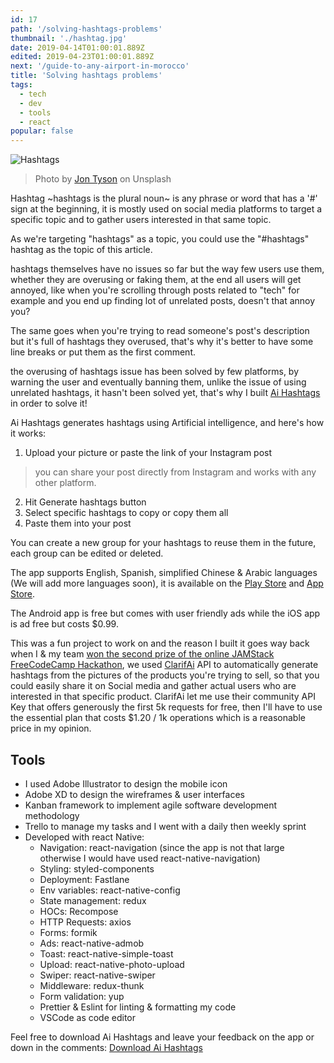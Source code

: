 ```yaml
---
id: 17
path: '/solving-hashtags-problems'
thumbnail: './hashtag.jpg'
date: 2019-04-14T01:00:01.889Z
edited: 2019-04-23T01:00:01.889Z
next: '/guide-to-any-airport-in-morocco'
title: 'Solving hashtags problems'
tags:
  - tech
  - dev
  - tools
  - react
popular: false
---
```


![Hashtags]('./hashtag.jpg')

> Photo by [Jon Tyson](https://unsplash.com/@jontyson) on Unsplash

Hashtag ~hashtags is the plural noun~ is any phrase or word that has a '#' sign at the beginning, it is mostly used on social media platforms to target a specific topic and to gather users interested in that same topic.

As we're targeting "hashtags" as a topic, you could use the "#hashtags" hashtag as the topic of this article.

hashtags themselves have no issues so far but the way few users use them, whether they are overusing or faking them, at the end all users will get annoyed, like when you're scrolling through posts related to "tech" for example and you end up finding lot of unrelated posts, doesn't that annoy you?

The same goes when you're trying to read someone's post's description but it's full of hashtags they overused, that's why it's better to have some line breaks or put them as the first comment.

the overusing of hashtags issue has been solved by few platforms, by warning the user and eventually banning them, unlike the issue of using unrelated hashtags, it hasn't been solved yet, that's why I built [Ai Hashtags](https://ai-hashtags.com/?ref=smakosh.com) in order to solve it!

Ai Hashtags generates hashtags using Artificial intelligence, and here's how it works:

1. Upload your picture or paste the link of your Instagram post
  > you can share your post directly from Instagram and works with any other platform.
2. Hit Generate hashtags button
3. Select specific hashtags to copy or copy them all
4. Paste them into your post

You can create a new group for your hashtags to reuse them in the future, each group can be edited or deleted.

The app supports English, Spanish, simplified Chinese & Arabic languages (We will add more languages soon), it is available on the [Play Store](https://play.google.com/store/apps/details?id=com.aihashtags) and [App Store](https://itunes.apple.com/us/app/ai-hashtags/id1460674572?mt=8).

The Android app is free but comes with user friendly ads while the iOS app is ad free but costs $0.99.

This was a fun project to work on and the reason I built it goes way back when I & my team [won the second prize of the online JAMStack FreeCodeCamp Hackathon](https://medium.freecodecamp.org/winners-from-the-2018-freecodecamp-jamstack-hackathon-at-github-2a39bd1db878), we used [ClarifAi](https://clarifai.com) API to automatically generate hashtags from the pictures of the products you're trying to sell, so that you could easily share it on Social media and gather actual users who are interested in that specific product. ClarifAi let me use their community API Key that offers generously the first 5k requests for free, then I'll have to use the essential plan that costs \$1.20 / 1k operations which is a reasonable price in my opinion.

## Tools

- I used Adobe Illustrator to design the mobile icon
- Adobe XD to design the wireframes & user interfaces
- Kanban framework to implement agile software development methodology
- Trello to manage my tasks and I went with a daily then weekly sprint
- Developed with react Native:
  - Navigation: react-navigation (since the app is not that large otherwise I would have used react-native-navigation)
  - Styling: styled-components
  - Deployment: Fastlane
  - Env variables: react-native-config
  - State management: redux
  - HOCs: Recompose
  - HTTP Requests: axios
  - Forms: formik
  - Ads: react-native-admob
  - Toast: react-native-simple-toast
  - Upload: react-native-photo-upload
  - Swiper: react-native-swiper
  - Middleware: redux-thunk
  - Form validation: yup
  - Prettier & Eslint for linting & formatting my code
  - VSCode as code editor

Feel free to download Ai Hashtags and leave your feedback on the app or down in the comments: [Download Ai Hashtags](https://ai-hashtags.com/?ref=smakosh.com)
